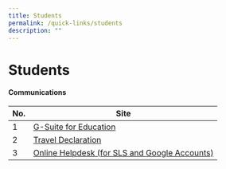 ```yaml
---
title: Students
permalink: /quick-links/students
description: ""
---
```

# **Students**

#### Communications

| No. 	| Site 	|
|---	|---	|
| 1 	| [G-Suite for Education](https://accounts.google.com/signin/v2/identifier?hl=en&passive=true&continue=https%3A%2F%2Fwww.google.com%2Fsearch%3Fq%3Dgoogle%2Blogin%2Bpage%26rlz%3D1C1GCEA_enSG850SG850%26oq%3Dgoogle%2Blogin%2Bpage%26aqs%3Dchrome..69i57j69i64.3027j0j1%26sourceid%3Dchrome%26ie%3DUTF-8&flowName=GlifWebSignIn&flowEntry=ServiceLogin) 	|
| 2 	| [Travel Declaration](https://form.gov.sg/#!/5e27b0eb93545100111834bf) 	|
| 3 	| [Online Helpdesk (for SLS and Google Accounts)](http://form.gov.sg/6281e9162177ad0012364400) 	|